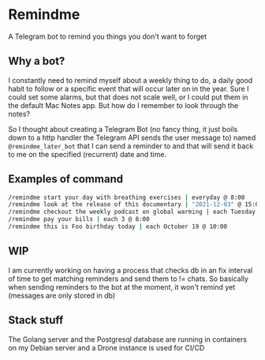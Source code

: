 # Remindme

A Telegram bot to remind you things you don't want to forget

## Why a bot?

I constantly need to remind myself about a weekly thing to do, a daily good habit to follow or a specific event that will occur later on in the year. Sure I could set some alarms, but that does not scale well, or I could put them in the default Mac Notes app. But how do I remember to look through the notes? 

So I thought about creating a Telegram Bot (no fancy thing, it just boils down to a http handler the Telegram API sends the user message to) named `@remindme_later_bot` that I can send a reminder to and that will send it back to me on the specified (recurrent) date and time.

## Examples of command

```sh
/remindme start your day with breathing exercises | everyday @ 8:00
/remindme look at the release of this documentary | "2021-12-03" @ 15:00
/remindme checkout the weekly podcast on global warming | each Tuesday @ 18:00
/remindme pay your bills | each 3 @ 8:00
/remindme this is Foo birthday today | each October 19 @ 10:00
```

## WIP

I am currently working on having a process that checks db in an fix interval of time to get matching reminders and send them to != chats. So basically when sending reminders to the bot at the moment, it won't remind yet (messages are only stored in db)

## Stack stuff

The Golang server and the Postgresql database are running in containers on my Debian server and a Drone instance is used for CI/CD
